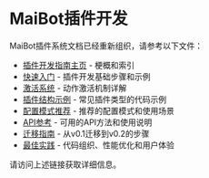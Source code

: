 # MaiBot插件开发

MaiBot插件系统文档已经重新组织，请参考以下文件：

- [插件开发指南主页](./README.md) - 梗概和索引
- [快速入门](./quick_start.md) - 插件开发基础步骤和示例
- [激活系统](./activation_system.md) - 动作激活机制详解
- [插件结构示例](./plugin_examples.md) - 常见插件类型的代码示例
- [配置模式推荐](./config_recommendations.md) - 推荐的配置模式和使用场景
- [API参考](./api_reference.md) - 可用的API方法和使用说明
- [迁移指南](./migration_guide.md) - 从v0.1迁移到v0.2的步骤
- [最佳实践](./best_practices.md) - 代码组织、性能优化和用户体验

请访问上述链接获取详细信息。
